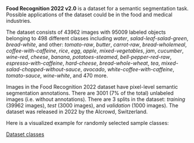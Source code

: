 **Food Recognition 2022 v2.0** is a dataset for a semantic segmentation task. Possible applications of the dataset could be in the food and medical industries. 

The dataset consists of 43962 images with 95009 labeled objects belonging to 498 different classes including *water*, *salad-leaf-salad-green*, *bread-white*, and other: *tomato-raw*, *butter*, *carrot-raw*, *bread-wholemeal*, *coffee-with-caffeine*, *rice*, *egg*, *apple*, *mixed-vegetables*, *jam*, *cucumber*, *wine-red*, *cheese*, *banana*, *potatoes-steamed*, *bell-pepper-red-raw*, *espresso-with-caffeine*, *hard-cheese*, *bread-whole-wheat*, *tea*, *mixed-salad-chopped-without-sauce*, *avocado*, *white-coffee-with-caffeine*, *tomato-sauce*, *wine-white*, and 470 more.

Images in the Food Recognition 2022 dataset have pixel-level semantic segmentation annotations. There are 3001 (7% of the total) unlabeled images (i.e. without annotations). There are 3 splits in the dataset: *training* (39962 images), *test* (3000 images), and *validation* (1000 images). The dataset was released in 2022 by the AIcrowd, Switzerland.

Here is a visualized example for randomly selected sample classes:

[Dataset classes](https://github.com/dataset-ninja/food-recognition/raw/main/visualizations/classes_preview.webm)
